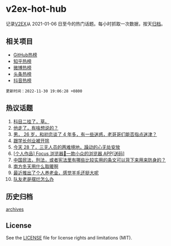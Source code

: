 # v2ex-hot-hub

 记录[V2EX](https://www.v2ex.com/)从 2021-01-06 日至今的热门话题。每小时抓取一次数据，按天[归档](archives)。
 
 ## 相关项目

- [GitHub热榜](https://github.com/lonnyzhang423/github-hot-hub)
- [知乎热榜](https://github.com/lonnyzhang423/zhihu-hot-hub)
- [微博热榜](https://github.com/lonnyzhang423/weibo-hot-hub)
- [头条热榜](https://github.com/lonnyzhang423/toutiao-hot-hub)
- [抖音热榜](https://github.com/lonnyzhang423/douyin-hot-hub)


 `更新时间：2022-11-30 19:06:28 +0800`

## 热议话题

1. [科目二挂了，草。](https://www.v2ex.com/t/899050)
1. [他走了，有啥想说的？](https://www.v2ex.com/t/899118)
1. [男， 26 岁，和初恋谈了 4 年多，有一些迷惑，老哥哥们能否指点迷津？](https://www.v2ex.com/t/899026)
1. [跟学长创业被开除](https://www.v2ex.com/t/899021)
1. [今天 28 了，三无人员的两难境地，躁动的心无处安放](https://www.v2ex.com/t/898993)
1. [[个人作品] Focus 浏览器🚀一款小众的浏览器 APP[送码]](https://www.v2ex.com/t/899004)
1. [中国民法，刑法，或者宪法里有哪些比较实用的条文可以背下来用来防身的？](https://www.v2ex.com/t/899084)
1. [南方冬天用什么取暖啊](https://www.v2ex.com/t/899099)
1. [最近推出了个人养老金，感觉羊毛还挺大呢](https://www.v2ex.com/t/898978)
1. [队友老是摆烂怎么办](https://www.v2ex.com/t/899005)

## 历史归档

[archives](archives)

## License

See the [LICENSE](LICENSE) file for license rights and limitations (MIT).
